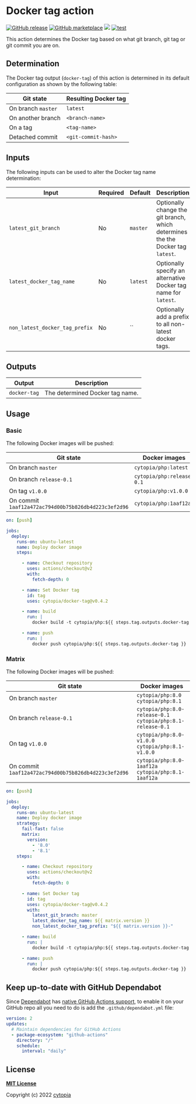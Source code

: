 # Docker tag action

[![GitHub release](https://img.shields.io/github/release/cytopia/docker-tag-action.svg?logo=github)](https://github.com/cytopia/docker-tag-action/releases/latest)
[![GitHub marketplace](https://img.shields.io/badge/marketplace-docker--tag--action-blue?logo=github)](https://github.com/marketplace/actions/docker-tag-action)
[![](https://img.shields.io/badge/github-cytopia%2Fdocker--tag--action-red.svg?logo=github)](https://github.com/cytopia/docker-tag-action "github.com/cytopia/docker-tag-action")
[![test](https://github.com/cytopia/docker-tag-action/actions/workflows/test.yml/badge.svg)](https://github.com/cytopia/docker-tag-action/actions/workflows/test.yml)


This action determines the Docker tag based on what git branch, git tag or git commit you are on.


## Determination

The Docker tag output (`docker-tag`) of this action is determined in its default configuration as shown by the following table:

| Git state          | Resulting Docker tag |
|--------------------|----------------------|
| On branch `master` | `latest`             |
| On another branch  | `<branch-name>`      |
| On a tag           | `<tag-name>`         |
| Detached commit    | `<git-commit-hash>`  |


## Inputs

The following inputs can be used to alter the Docker tag name determination:

| Input                          | Required | Default  | Description                                                                     |
|--------------------------------|----------|----------|---------------------------------------------------------------------------------|
| `latest_git_branch`            | No       | `master` | Optionally change the git branch, which determines the the Docker tag `latest`. |
| `latest_docker_tag_name`       | No       | `latest` | Optionally specify an alternative Docker tag name for `latest`.                 |
| `non_latest_docker_tag_prefix` | No       | ``       | Optionally add a prefix to all non-latest docker tags.                          |




## Outputs

| Output       | Description |
|--------------|-------------|
| `docker-tag` | The determined Docker tag name. |


## Usage

### Basic

The following Docker images will be pushed:

| Git state                                            | Docker images             |
|------------------------------------------------------|---------------------------|
| On branch `master`                                   | `cytopia/php:latest`      |
| On branch `release-0.1`                              | `cytopia/php:release-0.1` |
| On tag `v1.0.0`                                      | `cytopia/php:v1.0.0`      |
| On commit `1aaf12a472ac794d00b75b826db4d223c3ef2d96` | `cytopia/php:1aaf12a`     |


```yaml
on: [push]

jobs:
  deploy:
    runs-on: ubuntu-latest
    name: Deploy docker image
    steps:

      - name: Checkout repository
        uses: actions/checkout@v2
        with:
          fetch-depth: 0

      - name: Set Docker tag
        id: tag
        uses: cytopia/docker-tag@v0.4.2

      - name: build
        run: |
          docker build -t cytopia/php:${{ steps.tag.outputs.docker-tag }} .

      - name: push
        run: |
          docker push cytopia/php:${{ steps.tag.outputs.docker-tag }}
```

### Matrix

The following Docker images will be pushed:

| Git state                                            | Docker images                                                   |
|------------------------------------------------------|-----------------------------------------------------------------|
| On branch `master`                                   | `cytopia/php:8.0`<br/>`cytopia/php:8.1`                         |
| On branch `release-0.1`                              | `cytopia/php:8.0-release-0.1`<br/>`cytopia/php:8.1-release-0.1` |
| On tag `v1.0.0`                                      | `cytopia/php:8.0-v1.0.0`<br/>`cytopia/php:8.1-v1.0.0`           |
| On commit `1aaf12a472ac794d00b75b826db4d223c3ef2d96` | `cytopia/php:8.0-1aaf12a`<br/>`cytopia/php:8.1-1aaf12a`         |

```yaml
on: [push]

jobs:
  deploy:
    runs-on: ubuntu-latest
    name: Deploy docker image
    strategy:
      fail-fast: false
      matrix:
        version:
          - '8.0'
          - '8.1'
    steps:

      - name: Checkout repository
        uses: actions/checkout@v2
        with:
          fetch-depth: 0

      - name: Set Docker tag
        id: tag
        uses: cytopia/docker-tag@v0.4.2
        with:
          latest_git_branch: master
          latest_docker_tag_name: ${{ matrix.version }}
          non_latest_docker_tag_prefix: "${{ matrix.version }}-"

      - name: build
        run: |
          docker build -t cytopia/php:${{ steps.tag.outputs.docker-tag }} .

      - name: push
        run: |
          docker push cytopia/php:${{ steps.tag.outputs.docker-tag }}
```


## Keep up-to-date with GitHub Dependabot

Since [Dependabot](https://docs.github.com/en/github/administering-a-repository/keeping-your-actions-up-to-date-with-github-dependabot) has [native GitHub Actions support](https://docs.github.com/en/github/administering-a-repository/configuration-options-for-dependency-updates#package-ecosystem), to enable it on your GitHub repo all you need to do is add the `.github/dependabot.yml` file:

```yml
version: 2
updates:
  # Maintain dependencies for GitHub Actions
  - package-ecosystem: "github-actions"
    directory: "/"
    schedule:
      interval: "daily"
```


## License

**[MIT License](LICENSE)**

Copyright (c) 2022 [cytopia](https://github.com/cytopia)
